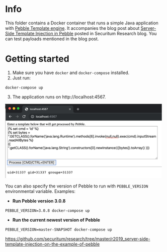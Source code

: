 # Info

This folder contains a Docker container that runs a simple Java application with [Pebble Template engine](https://pebbletemplates.io/). It accompanies the blog post about [Server-Side Template Injection in Pebble](https://research.securitum.com/server-side-template-injection-on-the-example-of-pebble/) posted in Securitum Research blog. You can test payloads mentioned in the blog post.

# Getting started

1. Make sure you have `docker` and `docker-compose` installed.
2. Just run:

```
docker-compose up
```

3. The application runs on http://localhost:4567.

![Screenshot](./screenshot.png)


You can also specify the version of Pebble to run with `PEBBLE_VERSION` environmental variable. Examples:

* **Run Pebble version 3.0.8**

```
PEBBLE_VERSION=3.0.8 docker-compose up
```

* **Run the current newest version of Pebble**

```
PEBBLE_VERSION=master-SNAPSHOT docker-compose up
```

https://github.com/securitum/research/tree/master/r2019_server-side-template-injection-on-the-example-of-pebble
